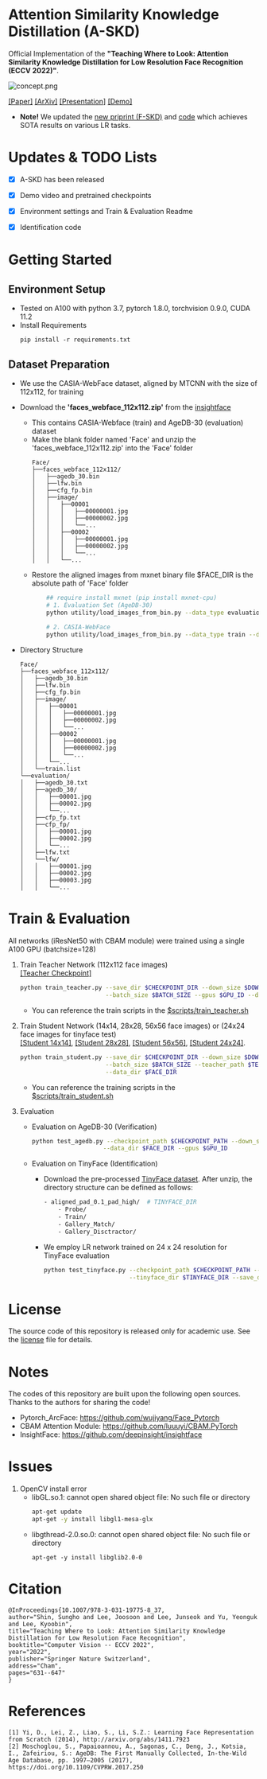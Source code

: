 # Attention Similarity Knowledge Distillation (A-SKD)
Official Implementation of the **"Teaching Where to Look: Attention Similarity Knowledge Distillation for Low Resolution Face Recognition (ECCV 2022)"**.

![concept.png](/figure/demo.gif)

[[Paper]](https://www.ecva.net/papers/eccv_2022/papers_ECCV/papers/136720622.pdf) [[ArXiv]](https://arxiv.org/abs/2209.14498) [[Presentation]](https://gisto365-my.sharepoint.com/:v:/g/personal/hogili89_gm_gist_ac_kr/Ed0o5yarRXZKqyhfl1ZpoK4BE_4ZVp8IV4_wjFyA0M-XQA?e=9zDdv3) [[Demo]](https://gisto365-my.sharepoint.com/:v:/g/personal/hogili89_gm_gist_ac_kr/EX8hV14c9L9IjvL0ZuveE28BsY1wO55l4Io18ZDDKrBKhQ?e=NDYAdJ)

- **Note!**
    We updated the [new priprint (F-SKD)](https://arxiv.org/abs/2303.04681) and [code](https://github.com/gist-ailab/feature-similarity-KD) which achieves SOTA results on various LR tasks. 

# Updates & TODO Lists
- [x] A-SKD has been released
- [x] Demo video and pretrained checkpoints
- [x] Environment settings and Train & Evaluation Readme
- [x] Identification code 



# Getting Started
## Environment Setup
- Tested on A100 with python 3.7, pytorch 1.8.0, torchvision 0.9.0, CUDA 11.2
- Install Requirements
    ```
    pip install -r requirements.txt
    ```

## Dataset Preparation
- We use the CASIA-WebFace dataset, aligned by MTCNN with the size of 112x112, for training
- Download the **'faces_webface_112x112.zip'** from the [insightface](https://github.com/deepinsight/insightface/tree/master/recognition/_datasets_)
    - This contains CASIA-Webface (train) and AgeDB-30 (evaluation) dataset
    - Make the blank folder named 'Face' and unzip the 'faces_webface_112x112.zip' into the 'Face' folder
        ```
        Face/
        ├──faces_webface_112x112/
        │   ├──agedb_30.bin
        │   ├──lfw.bin
        │   ├──cfg_fp.bin
        │   ├──image/
        │   │   ├──00001
        │   │   │   ├──00000001.jpg
        │   │   │   ├──00000002.jpg
        │   │   │   └──...
        │   │   ├──00002
        │   │   │   ├──00000001.jpg
        │   │   │   ├──00000002.jpg
        │   │   │   └──...
        │   │   └──...
        ```
    - Restore the aligned images from mxnet binary file
        $FACE_DIR is the absolute path of 'Face' folder
        ```bash
            ## require install mxnet (pip install mxnet-cpu)
            # 1. Evaluation Set (AgeDB-30)
            python utility/load_images_from_bin.py --data_type evaluation --data_dir $FACE_DIR
            
            # 2. CASIA-WebFace
            python utility/load_images_from_bin.py --data_type train --data_dir $FACE_DIR
        ```

    
- Directory Structure
    ```
    Face/
    ├──faces_webface_112x112/
    │   ├──agedb_30.bin
    │   ├──lfw.bin
    │   ├──cfg_fp.bin
    │   ├──image/
    │   │   ├──00001
    │   │   │   ├──00000001.jpg
    │   │   │   ├──00000002.jpg
    │   │   │   └──...
    │   │   ├──00002
    │   │   │   ├──00000001.jpg
    │   │   │   ├──00000002.jpg
    │   │   │   └──...
    │   │   └──...
    │   └──train.list
    └──evaluation/
    │   ├──agedb_30.txt
    │   ├──agedb_30/
    │   │   ├──00001.jpg
    │   │   ├──00002.jpg
    │   │   └──...
    │   ├──cfp_fp.txt
    │   ├──cfp_fp/
    │   │   ├──00001.jpg
    │   │   ├──00002.jpg
    │   │   └──...
    │   ├──lfw.txt
    │   └──lfw/
    │   │   ├──00001.jpg
    │   │   ├──00002.jpg
    │   │   ├──00003.jpg
    │   │   └──...
    ```


# Train & Evaluation
All networks (iResNet50 with CBAM module) were trained using a single A100 GPU (batchsize=128)

1. Train Teacher Network (112x112 face images) <br />
    [[Teacher Checkpoint]](https://gisto365-my.sharepoint.com/:f:/g/personal/hogili89_gm_gist_ac_kr/Eg_NHoY_LhxNgUZ4mk3OA-MB_YsE7I3akg6MOoNfEi9yZQ?e=bkJ4z4)
    ```bash
    python train_teacher.py --save_dir $CHECKPOINT_DIR --down_size $DOWN_SIZE --total_iters $TOTAL_ITERS \
                            --batch_size $BATCH_SIZE --gpus $GPU_ID --data_dir $FACE_DIR
    ```

    - You can reference the train scripts in the [$scripts/train_teacher.sh](scripts/train_teacher.sh)
    

2. Train Student Network (14x14, 28x28, 56x56 face images) or (24x24 face images for tinyface test) <br />
    [[Student 14x14]](https://gisto365-my.sharepoint.com/:f:/g/personal/hogili89_gm_gist_ac_kr/EpUj-Qbz9vVKshU2HIVRvjYBLE-rrv-7qUoqUjlrU4pWGg?e=sP5TDp), [[Student 28x28]](https://gisto365-my.sharepoint.com/:f:/g/personal/hogili89_gm_gist_ac_kr/ErwdAAtUceJBgzMShNY7cR8BQzgH1MhO-gg_q1axGc9PIg?e=iArIbK), [[Student 56x56]](https://gisto365-my.sharepoint.com/:f:/g/personal/hogili89_gm_gist_ac_kr/EiSpmbZcNVJMu-uA4OH4qTUBF1oBghvPvTdDAnugjLJmzg?e=u2fFOZ), [[Student 24x24]](https://gisto365-my.sharepoint.com/:f:/g/personal/hogili89_gm_gist_ac_kr/ErwPZt1nOh1Iove8nxCZKV4BjbJeoRgCBVtjcf7VFivNfg?e=SDklXy).
    ```bash
    python train_student.py --save_dir $CHECKPOINT_DIR --down_size $DOWN_SIZE --total_iters $TOTAL_ITERS \
                            --batch_size $BATCH_SIZE --teacher_path $TEACHER_CHECKPOINT_PATH --gpus $GPU_ID \
                            --data_dir $FACE_DIR
    ```
    - You can reference the training scripts in the [$scripts/train_student.sh](scripts/train_student.sh)


3. Evaluation
    - Evaluation on AgeDB-30 (Verification)
        ```bash
        python test_agedb.py --checkpoint_path $CHECKPOINT_PATH --down_size $DOWN_SIZE --batch_size $BATCH_SIZE \
                            --data_dir $FACE_DIR --gpus $GPU_ID
        ```
        
    - Evaluation on TinyFace (Identification)
        - Download the pre-processed [TinyFace dataset](https://github.com/mk-minchul/AdaFace/tree/master/validation_lq). After unzip, the directory structure can be defined as follows:
            ```bash
            - aligned_pad_0.1_pad_high/  # TINYFACE_DIR
                - Probe/
                - Train/
                - Gallery_Match/
                - Gallery_Disctractor/
            ```

        - We employ LR network trained on 24 x 24 resolution for TinyFace evaluation
            ```bash
            python test_tinyface.py --checkpoint_path $CHECKPOINT_PATH --batch_size $BATCH_SZIE \
                                    --tinyface_dir $TINYFACE_DIR --save_dir $SAVE_DIR --gpus $GPU_ID
            ```
        

# License
The source code of this repository is released only for academic use. See the [license](LICENSE) file for details.


# Notes
The codes of this repository are built upon the following open sources. Thanks to the authors for sharing the code!
- Pytorch_ArcFace: https://github.com/wujiyang/Face_Pytorch
- CBAM Attention Module: https://github.com/luuuyi/CBAM.PyTorch
- InsightFace: https://github.com/deepinsight/insightface


# Issues
1. OpenCV install error
    - libGL.so.1: cannot open shared object file: No such file or directory
        ```bash
        apt-get update
        apt-get -y install libgl1-mesa-glx
        ```
    - libgthread-2.0.so.0: cannot open shared object file: No such file or directory
        ```
        apt-get -y install libglib2.0-0
        ```


# Citation
```
@InProceedings{10.1007/978-3-031-19775-8_37,
author="Shin, Sungho and Lee, Joosoon and Lee, Junseok and Yu, Yeonguk and Lee, Kyoobin",
title="Teaching Where to Look: Attention Similarity Knowledge Distillation for Low Resolution Face Recognition",
booktitle="Computer Vision -- ECCV 2022",
year="2022",
publisher="Springer Nature Switzerland",
address="Cham",
pages="631--647"
}
```


# References
```
[1] Yi, D., Lei, Z., Liao, S., Li, S.Z.: Learning Face Representation from Scratch (2014), http://arxiv.org/abs/1411.7923 
[2] Moschoglou, S., Papaioannou, A., Sagonas, C., Deng, J., Kotsia, I., Zafeiriou, S.: AgeDB: The First Manually Collected, In-the-Wild Age Database, pp. 1997–2005 (2017), https://doi.org/10.1109/CVPRW.2017.250
```

